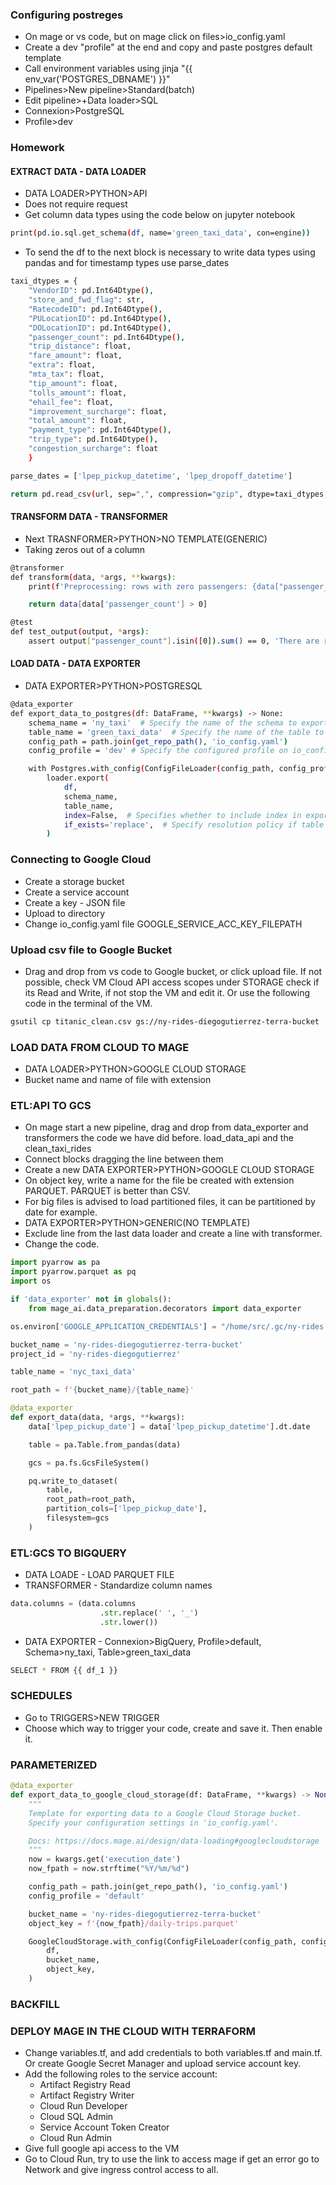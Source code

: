 ### Configuring postreges
- On mage or vs code, but on mage click on files>io_config.yaml
- Create a dev "profile" at the end and copy and paste postgres default template
- Call environment variables using jinja "{{ env_var('POSTGRES_DBNAME') }}"
- Pipelines>New pipeline>Standard(batch)
- Edit pipeline>+Data loader>SQL
- Connexion>PostgreSQL 
- Profile>dev

### Homework
#### EXTRACT DATA - DATA LOADER
- DATA LOADER>PYTHON>API
- Does not require request
- Get column data types using the code below on jupyter notebook
```bash
print(pd.io.sql.get_schema(df, name='green_taxi_data', con=engine))
```  
- To send the df to the next block is necessary to write data types using pandas and for timestamp types use parse_dates
```bash 
taxi_dtypes = {
    "VendorID": pd.Int64Dtype(),
	"store_and_fwd_flag": str,
	"RatecodeID": pd.Int64Dtype(),
	"PULocationID": pd.Int64Dtype(),
	"DOLocationID": pd.Int64Dtype(), 
	"passenger_count": pd.Int64Dtype(),
	"trip_distance": float, 
	"fare_amount": float, 
	"extra": float,
	"mta_tax": float,
	"tip_amount": float, 
	"tolls_amount": float, 
	"ehail_fee": float,
	"improvement_surcharge": float,
	"total_amount": float, 
	"payment_type": pd.Int64Dtype(),
	"trip_type": pd.Int64Dtype(), 
	"congestion_surcharge": float
    }

parse_dates = ['lpep_pickup_datetime', 'lpep_dropoff_datetime']

return pd.read_csv(url, sep=",", compression="gzip", dtype=taxi_dtypes, parse_dates=parse_dates)
```
#### TRANSFORM DATA - TRANSFORMER
- Next TRASNFORMER>PYTHON>NO TEMPLATE(GENERIC)
- Taking zeros out of a column
```bash
@transformer
def transform(data, *args, **kwargs):
    print(f'Preprocessing: rows with zero passengers: {data["passenger_count"].isin([0]).sum()}')

    return data[data['passenger_count'] > 0] 

@test
def test_output(output, *args):
    assert output["passenger_count"].isin([0]).sum() == 0, 'There are rides with zero passengers'
```
#### LOAD DATA - DATA EXPORTER
- DATA EXPORTER>PYTHON>POSTGRESQL
```bash
@data_exporter
def export_data_to_postgres(df: DataFrame, **kwargs) -> None:
    schema_name = 'ny_taxi'  # Specify the name of the schema to export data to
    table_name = 'green_taxi_data'  # Specify the name of the table to export data to
    config_path = path.join(get_repo_path(), 'io_config.yaml')
    config_profile = 'dev' # Specify the configured profile on io_config_yaml

    with Postgres.with_config(ConfigFileLoader(config_path, config_profile)) as loader:
        loader.export(
            df,
            schema_name,
            table_name,
            index=False,  # Specifies whether to include index in exported table
            if_exists='replace',  # Specify resolution policy if table name already exists
        )
```
### Connecting to Google Cloud
- Create a storage bucket
- Create a service account
- Create a key - JSON file
- Upload to directory
- Change io_config.yaml file GOOGLE_SERVICE_ACC_KEY_FILEPATH

### Upload csv file to Google Bucket
- Drag and drop from vs code to Google bucket, or click upload file. If not possible, check VM Cloud API access scopes under STORAGE check if its Read and Write, if not stop the VM and edit it. Or use the following code in the terminal of the VM.
```bash
gsutil cp titanic_clean.csv gs://ny-rides-diegogutierrez-terra-bucket
```

### LOAD DATA FROM CLOUD TO MAGE
- DATA LOADER>PYTHON>GOOGLE CLOUD STORAGE
- Bucket name and name of file with extension

### ETL:API TO GCS
- On mage start a new pipeline, drag and drop from data_exporter and transformers the code we have did before. load_data_api and the clean_taxi_rides
- Connect blocks dragging the line between them
- Create a new DATA EXPORTER>PYTHON>GOOGLE CLOUD STORAGE
- On object key, write a name for the file be created with extension PARQUET. PARQUET is better than CSV.
- For big files is advised to load partitioned files, it can be partitioned by date for example.
- DATA EXPORTER>PYTHON>GENERIC(NO TEMPLATE)
- Exclude line from the last data loader and create a line with transformer.
- Change the code.
```python
import pyarrow as pa
import pyarrow.parquet as pq
import os

if 'data_exporter' not in globals():
    from mage_ai.data_preparation.decorators import data_exporter

os.environ['GOOGLE_APPLICATION_CREDENTIALS'] = "/home/src/.gc/ny-rides.json"

bucket_name = 'ny-rides-diegogutierrez-terra-bucket'
project_id = 'ny-rides-diegogutierrez'

table_name = 'nyc_taxi_data'

root_path = f'{bucket_name}/{table_name}'

@data_exporter
def export_data(data, *args, **kwargs):
    data['lpep_pickup_date'] = data['lpep_pickup_datetime'].dt.date

    table = pa.Table.from_pandas(data)

    gcs = pa.fs.GcsFileSystem()

    pq.write_to_dataset(
        table,
        root_path=root_path,
        partition_cols=['lpep_pickup_date'],
        filesystem=gcs
    )
```
### ETL:GCS TO BIGQUERY
- DATA LOADE - LOAD PARQUET FILE
- TRANSFORMER - Standardize column names
```python
data.columns = (data.columns
                    .str.replace(' ', '_')
                    .str.lower())
```
- DATA EXPORTER - Connexion>BigQuery, Profile>default, Schema>ny_taxi, Table>green_taxi_data
```bash
SELECT * FROM {{ df_1 }}
```
### SCHEDULES
- Go to TRIGGERS>NEW TRIGGER
- Choose which way to trigger your code, create and save it. Then enable it.

### PARAMETERIZED
```python
@data_exporter
def export_data_to_google_cloud_storage(df: DataFrame, **kwargs) -> None:
    """
    Template for exporting data to a Google Cloud Storage bucket.
    Specify your configuration settings in 'io_config.yaml'.

    Docs: https://docs.mage.ai/design/data-loading#googlecloudstorage
    """
    now = kwargs.get('execution_date')
    now_fpath = now.strftime("%Y/%m/%d")

    config_path = path.join(get_repo_path(), 'io_config.yaml')
    config_profile = 'default'

    bucket_name = 'ny-rides-diegogutierrez-terra-bucket'
    object_key = f'{now_fpath}/daily-trips.parquet'

    GoogleCloudStorage.with_config(ConfigFileLoader(config_path, config_profile)).export(
        df,
        bucket_name,
        object_key,
    )
```

### BACKFILL

### DEPLOY MAGE IN THE CLOUD WITH TERRAFORM
- Change variables.tf, and add credentials to both variables.tf and main.tf. Or create Google Secret Manager and upload service account key. 
- Add the following roles to the service account:
    - Artifact Registry Read
    - Artifact Registry Writer
    - Cloud Run Developer
    - Cloud SQL Admin
    - Service Account Token Creator
    - Cloud Run Admin
- Give full google api access to the VM
- Go to Cloud Run, try to use the link to access mage if get an error go to Network and give ingress control access to all.